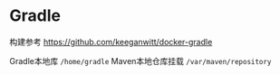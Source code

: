 # Gradle

构建参考 https://github.com/keeganwitt/docker-gradle

Gradle本地库 `/home/gradle`
Maven本地仓库挂载 `/var/maven/repository`

